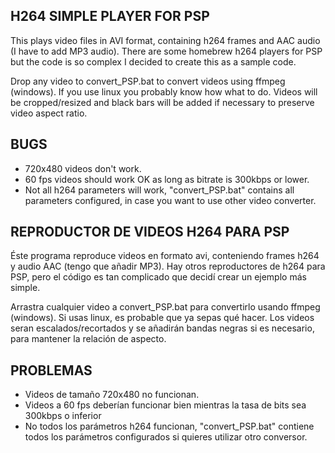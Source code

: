 H264 SIMPLE PLAYER FOR PSP
--------------------------

This plays video files in AVI format, containing h264 frames and AAC audio (I have to add MP3 audio).
There are some homebrew h264 players for PSP but the code is so complex I decided to create this as a sample code.

Drop any video to convert_PSP.bat to convert videos using ffmpeg (windows). If you use linux you probably know how what to do.
Videos will be cropped/resized and black bars will be added if necessary to preserve video aspect ratio.

BUGS
----

- 720x480 videos don't work.
- 60 fps videos should work OK as long as bitrate is 300kbps or lower.
- Not all h264 parameters will work, "convert_PSP.bat" contains all parameters configured, in case you want to use other video converter.


REPRODUCTOR DE VIDEOS H264 PARA PSP
-----------------------------------

Éste programa reproduce videos en formato avi, conteniendo frames h264 y audio AAC (tengo que añadir MP3).
Hay otros reproductores de h264 para PSP, pero el código es tan complicado que decidí crear un ejemplo más simple.

Arrastra cualquier video a convert_PSP.bat para convertirlo usando ffmpeg (windows). Si usas linux, es probable que ya sepas qué hacer.
Los videos seran escalados/recortados y se añadirán bandas negras si es necesario, para mantener la relación de aspecto.


PROBLEMAS
---------

- Videos de tamaño 720x480 no funcionan.
- Videos a 60 fps deberían funcionar bien mientras la tasa de bits sea 300kbps o inferior
- No todos los parámetros h264 funcionan, "convert_PSP.bat" contiene todos los parámetros configurados si quieres utilizar otro conversor.

